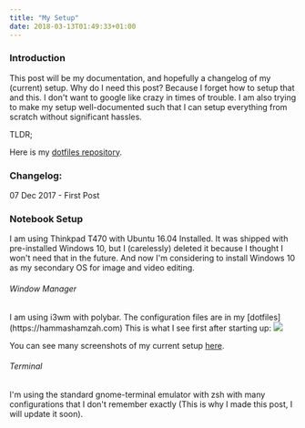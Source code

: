```yaml
---
title: "My Setup"
date: 2018-03-13T01:49:33+01:00
---
```


<h3>Introduction</h3>
This post will be my documentation, and hopefully a changelog of my (current) setup. Why do I need this post? Because I forget how to setup that and this. I don't want to google like crazy in times of trouble. I am also trying to make my setup well-documented such that I can setup everything from scratch without significant hassles.

TLDR;

Here is my [dotfiles repository](https://github.com/hammashamzah/.dotfiles).
<h3>Changelog:</h3>
07 Dec 2017 - First Post
<h3>Notebook Setup</h3>
I am using Thinkpad T470 with Ubuntu 16.04 Installed. It was shipped with pre-installed Windows 10, but I (carelessly) deleted it because I thought I won't need that in the future. And now I'm considering to install Windows 10 as my secondary OS for image and video editing.
<h6>Window Manager</h6>
I am using i3wm with polybar. The configuration files are in my [dotfiles](https://hammashamzah.com) This is what I see first after starting up:

<img src="https://i.imgur.com/McuqXtX.png" />

You can see many screenshots of my current setup [here](https://imgur.com/a/OsNSE).
<h6>Terminal</h6>
I'm using the standard gnome-terminal emulator with zsh with many configurations that I don't remember exactly (This is why I made this post, I will update it soon).

&nbsp;

&nbsp;